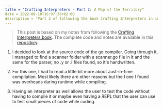 ```yaml
---
title = "Crafting Interpreters - Part 2: A Map of the Territory"
date = 2022-08-10T16:07:38+02:00
description = "Part 2 of following the book Crafting Interpreters in implementing interpreters for the Lox programming language."
---
```



> This post is based on my notes from following the [Crafting Interpreters book](https://craftinginterpreters.com/).
> The complete code and notes are available in this [repository](https://github.com/EdSwordsmith/crafting_interpreters).

1. I decided to look at the source code of the go compiler. Going through it, I managed to find a scanner folder with a scanner.go file in it and the same for the parser, no .y or .l files found, so it's handwritten.

2. For this one, I had to read a little bit more about Just-in-time compilation. Most likely there are other reasons but the I one I found was overheads during runtime while compiling.

3. Having an interpreter as well allows the user to test the code without having to compile it or maybe even having a REPL that the user can use to test small pieces of code while coding.

